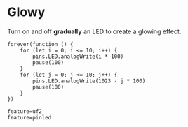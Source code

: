 # Glowy

Turn on and off **gradually** an LED to create a glowing effect.

```blocks
forever(function () {
    for (let i = 0; i <= 10; i++) {
        pins.LED.analogWrite(i * 100)
        pause(100)
    }
    for (let j = 0; j <= 10; j++) {
        pins.LED.analogWrite(1023 - j * 100)
        pause(100)
    }
})
```

```config
feature=uf2
feature=pinled
```

